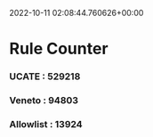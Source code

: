 2022-10-11 02:08:44.760626+00:00
# Rule Counter 
 ### UCATE : 529218

 ### Veneto : 94803

 ### Allowlist : 13924
